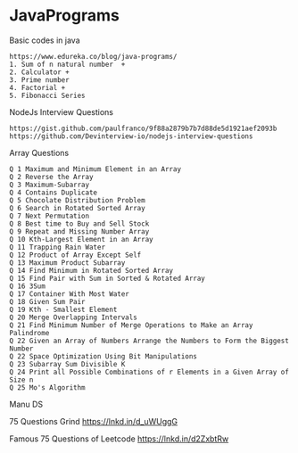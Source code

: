 # JavaPrograms
Basic codes in java

```
https://www.edureka.co/blog/java-programs/
1. Sum of n natural number  +
2. Calculator +
3. Prime number
4. Factorial +
5. Fibonacci Series
```

NodeJs Interview Questions
```
https://gist.github.com/paulfranco/9f88a2879b7b7d88de5d1921aef2093b
https://github.com/Devinterview-io/nodejs-interview-questions
```


Array Questions
```
Q 1 Maximum and Minimum Element in an Array
Q 2 Reverse the Array
Q 3 Maximum-Subarray
Q 4 Contains Duplicate
Q 5 Chocolate Distribution Problem
Q 6 Search in Rotated Sorted Array
Q 7 Next Permutation
Q 8 Best time to Buy and Sell Stock
Q 9 Repeat and Missing Number Array
Q 10 Kth-Largest Element in an Array
Q 11 Trapping Rain Water
Q 12 Product of Array Except Self
Q 13 Maximum Product Subarray
Q 14 Find Minimum in Rotated Sorted Array
Q 15 Find Pair with Sum in Sorted & Rotated Array
Q 16 3Sum
Q 17 Container With Most Water
Q 18 Given Sum Pair
Q 19 Kth - Smallest Element
Q 20 Merge Overlapping Intervals
Q 21 Find Minimum Number of Merge Operations to Make an Array Palindrome
Q 22 Given an Array of Numbers Arrange the Numbers to Form the Biggest Number
Q 22 Space Optimization Using Bit Manipulations
Q 23 Subarray Sum Divisible K
Q 24 Print all Possible Combinations of r Elements in a Given Array of Size n
Q 25 Mo's Algorithm
```

Manu DS

75 Questions Grind
https://lnkd.in/d_uWUggG

Famous 75 Questions of Leetcode
https://lnkd.in/d2ZxbtRw
